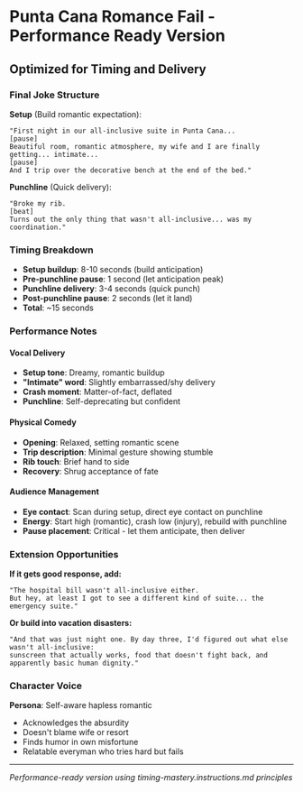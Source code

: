 # Punta Cana Romance Fail - Performance Ready Version

## Optimized for Timing and Delivery

### Final Joke Structure

**Setup** (Build romantic expectation):
```
"First night in our all-inclusive suite in Punta Cana... 
[pause] 
Beautiful room, romantic atmosphere, my wife and I are finally getting... intimate... 
[pause]
And I trip over the decorative bench at the end of the bed."
```

**Punchline** (Quick delivery):
```
"Broke my rib. 
[beat]
Turns out the only thing that wasn't all-inclusive... was my coordination."
```

### Timing Breakdown
- **Setup buildup**: 8-10 seconds (build anticipation)
- **Pre-punchline pause**: 1 second (let anticipation peak)
- **Punchline delivery**: 3-4 seconds (quick punch)
- **Post-punchline pause**: 2 seconds (let it land)
- **Total**: ~15 seconds

### Performance Notes

#### Vocal Delivery
- **Setup tone**: Dreamy, romantic buildup
- **"Intimate" word**: Slightly embarrassed/shy delivery
- **Crash moment**: Matter-of-fact, deflated
- **Punchline**: Self-deprecating but confident

#### Physical Comedy
- **Opening**: Relaxed, setting romantic scene
- **Trip description**: Minimal gesture showing stumble
- **Rib touch**: Brief hand to side
- **Recovery**: Shrug acceptance of fate

#### Audience Management
- **Eye contact**: Scan during setup, direct eye contact on punchline
- **Energy**: Start high (romantic), crash low (injury), rebuild with punchline
- **Pause placement**: Critical - let them anticipate, then deliver

### Extension Opportunities

**If it gets good response, add:**
```
"The hospital bill wasn't all-inclusive either. 
But hey, at least I got to see a different kind of suite... the emergency suite."
```

**Or build into vacation disasters:**
```
"And that was just night one. By day three, I'd figured out what else wasn't all-inclusive: 
sunscreen that actually works, food that doesn't fight back, and apparently basic human dignity."
```

### Character Voice
**Persona**: Self-aware hapless romantic
- Acknowledges the absurdity
- Doesn't blame wife or resort
- Finds humor in own misfortune
- Relatable everyman who tries hard but fails

---

*Performance-ready version using timing-mastery.instructions.md principles*
